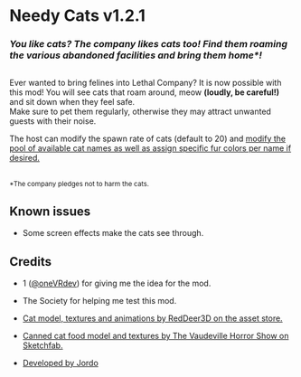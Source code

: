 # Needy Cats v1.2.1
### <i>You like cats? The company likes cats too! Find them roaming the various abandoned facilities and bring them home*!</i>
##
###
Ever wanted to bring felines into Lethal Company? It is now possible with this mod! You will see cats that roam around, meow <b>(loudly, be careful!)</b> and sit down when they feel safe. <br> Make sure to pet them regularly, otherwise they may attract unwanted guests with their noise.

The host can modify the spawn rate of cats (default to 20) and [modify the pool of available cat names as well as assign specific fur colors per name if desired.](https://thunderstore.io/c/lethal-company/p/Jordo/NeedyCats/wiki/1048-modifying-the-cats-names/) 


<br>
<sub>*The company pledges not to harm the cats.</sub>

## Known issues
- Some screen effects make the cats see through.

## Credits
- 1 ([@oneVRdev](https://twitter.com/oneVRdev)) for giving me the idea for the mod.

- The Society for helping me test this mod.

- [Cat model, textures and animations by RedDeer3D on the asset store.](https://assetstore.unity.com/packages/3d/characters/animals/mammals/cat-simple-82328)

- [Canned cat food model and textures by The Vaudeville Horror Show on Sketchfab.](https://sketchfab.com/3d-models/capurrrcino-878dc8b604264346afd49b976365444c)

- [Developed by Jordo](https://twitter.com/JordoVR)